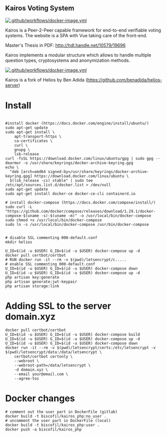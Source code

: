 ## Kairos Voting System

[![.github/workflows/docker-image.yml](https://github.com/biscofil/kairos_php/actions/workflows/docker-image.yml/badge.svg)](https://github.com/biscofil/kairos_php/actions/workflows/docker-image.yml)

Kairos is a Peer-2-Peer capable framework for end-to-end verifiable voting systems. The website is a SPA with Vue taking care of the front-end.

Master's Thesis in PDF: http://hdl.handle.net/10579/19696

Kairos implements a modular structure which allows to handle multiple question types, cryptosystems and anonymization methods.

[![.github/workflows/docker-image.yml](https://i0.wp.com/biscofil.it/wp-content/uploads/2021/08/modular_structure.png)](https://biscofil.it/kairos/)

Kairos is a fork of Helios by Ben Adida (https://github.com/benadida/helios-server)

# Install

```shell

#install docker (https://docs.docker.com/engine/install/ubuntu/)
sudo apt-get update
sudo apt-get install \
    apt-transport-https \
    ca-certificates \
    curl \
    gnupg \
    lsb-release
curl -fsSL https://download.docker.com/linux/ubuntu/gpg | sudo gpg --dearmor -o /usr/share/keyrings/docker-archive-keyring.gpg
echo \
  "deb [arch=amd64 signed-by=/usr/share/keyrings/docker-archive-keyring.gpg] https://download.docker.com/linux/ubuntu \
  $(lsb_release -cs) stable" | sudo tee /etc/apt/sources.list.d/docker.list > /dev/null
sudo apt-get update
sudo apt-get install docker-ce docker-ce-cli containerd.io

# install docker-compose (https://docs.docker.com/compose/install/)
sudo curl -L "https://github.com/docker/compose/releases/download/1.29.1/docker-compose-$(uname -s)-$(uname -m)" -o /usr/local/bin/docker-compose
sudo chmod +x /usr/local/bin/docker-compose
sudo ln -s /usr/local/bin/docker-compose /usr/bin/docker-compose


# disable SSL commenting 000-default.conf
mkdir helios

U_ID=$(id -u $USER) G_ID=$(id -u $USER) docker-compose up -d
docker pull certbot/certbot
# RUN docker run -it --rm -v $(pwd)/letsencrypt/c.....
# enable SSL commenting 000-default.conf
U_ID=$(id -u $USER) G_ID=$(id -u $USER) docker-compose down
U_ID=$(id -u $USER) G_ID=$(id -u $USER) docker-compose up -d
php artisan key:generate
php artisan generate:jwt-keypair
php artisan storage:link
```

# Adding SSL to the server domain.xyz
```shell
docker pull certbot/certbot
U_ID=$(id -u $USER) G_ID=$(id -u $USER) docker-compose build
U_ID=$(id -u $USER) G_ID=$(id -u $USER) docker-compose up -d
U_ID=$(id -u $USER) G_ID=$(id -u $USER) docker-compose down
docker run -it --rm -v $(pwd)/letsencrypt/certs:/etc/letsencrypt -v $(pwd)/letsencrypt/data:/data/letsencrypt \
    certbot/certbot certonly \
    --webroot \
    --webroot-path=/data/letsencrypt \
    -d domain.xyz \
    --email your@email.com \
    --agree-tos
```

# Docker changes

```shell
# comment out the user part in DockerFile (gitlab)
docker build -t biscofil/kairos_php:no_user .
# uncomment the user part in DockerFile (local)
docker build -t biscofil/kairos_php:user .
docker push -a biscofil/kairos_php
```

